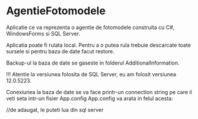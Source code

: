 # AgentieFotomodele

Aplicatie ce va reprezenta o agentie de fotomodele construita cu C#, WindowsForms si SQL Server.

Aplicatia poate fi rulata local. Pentru a o putea rula trebuie descarcate toate sursele si pentru baza de date facut restore.

Backup-ul la baza de date se gaseste in folderul AdditionalInformation.

!!! Atentie la versiunea folosita de SQL Server, eu am folosit versiunea 12.0.5223.

Conexiunea la baza de date se va face printr-un connection string pe care il veti seta intr-un fisier App.config
App.config va arata in felul acesta:

<?xml version="1.0"?>
<configuration>
    <connectionStrings>   
        <add name="MyKey" 
             connectionString="" //de adaugat 
             providerName=""/>  //de adaugat, le puteti lua din sql server
    </connectionStrings>
</configuration>
